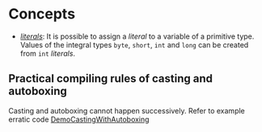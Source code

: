 # Concepts
* [*literals*](https://docs.oracle.com/javase/tutorial/java/nutsandbolts/datatypes.html): It is possible to assign a *literal* to a variable of a primitive type. Values of the integral types `byte`, `short`, `int` and `long` can be created from `int` *literals*.

## Practical compiling rules of casting and autoboxing
Casting and autoboxing cannot happen successively. Refer to example erratic code [DemoCastingWithAutoboxing](#) 
